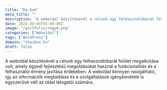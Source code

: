 ```yaml
---
title: "Re-Gym"
meta_title: ""
description: "A weboldal készítésénél a célunk egy felhasználóbarát felület megalkotása volt"
date: 2020-08-04T05:00:00Z
image: "/portfolio/regym.png"
categories: ["Weboldal"]
tags: ["WordPress"]
domain: "thaibox.hu"
draft: false
---
```


A weboldal készítésénél a célunk egy felhasználóbarát felület megalkotása volt, amely egyedi fejlesztésű megoldásokat használ a funkcionalitás és a felhasználói élmény javítása érdekében. A weboldal könnyen navigálható, így az információk megtalálása és a szolgáltatások igénybevétele is egyszerűvé vált az oldal látogatói számára.

